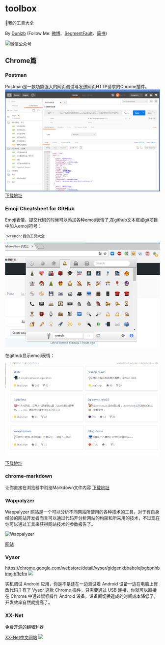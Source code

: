 # toolbox
:wrench:我的工具大全

By [Dunizb](http://duni.sinaapp.com) (Follow Me: [微博](http://www.weibo.com/duni)、[SegmentFault](https://segmentfault.com/u/dunizb)、[简书](http://www.jianshu.com/u/737d8047278d))

![微信公众号](http://dunizb.b0.upaiyun.com/w/wxgzh.jpg)

## Chrome篇

### Postman

Postman是一款功能强大的网页调试与发送网页HTTP请求的Chrome插件。
![Postman](./img/postman.png)
[下载地址](https://chrome.google.com/webstore/detail/postman/fhbjgbiflinjbdggehcddcbncdddomop?utm_source=chrome-ntp-icon)

### Emoji Cheatsheet for GitHub

Emoji表情，提交代码的时候可以添加各种emoji表情了,在github文本框或git项目中加入emoji符号：

```
:wrench:我的工具大全
```

![Postman](./img/emoji.png)

在github显示emoji表情：

![github-emoji](./img/github-emoji.png)

[下载地址](https://chrome.google.com/webstore/detail/emoji-cheatsheet-for-gith/nojknakoailnpbjlmfkpbbhoodlolfbh)

### chrome-markdown
让你直接在浏览器中浏览Markdown文件内容
[下载地址](http://pan.baidu.com/s/1kVSGLgj)

### Wappalyzer
Wappalyzer 网站是一个可以分析不同网站所使用的各种技术的工具，对于有自身经验的网站开发者而言可以通过代码开分析网站的构架和所采用的技术，不过现在你可以通过工具来获得网站技术的参数报告了。

![Wappalyzer](http://static.oschina.net/uploads/space/2016/0106/112924_IRbh_811958.png)

[网站](https://wappalyzer.com/?pk_campaign=chrome&pk_kwd=context)

### Vysor
https://chrome.google.com/webstore/detail/vysor/gidgenkbbabolejbgbpnhbimgjbffefm
![](http://n1.itc.cn/img8/wb/recom/2016/06/30/146724365031030154.JPEG)

实机调试 Android 应用，你是不是还在一边测试着 Android 设备一边在电脑上修改代码？有了 Vysor 这款 Chrome 插件，只需要通过 USB 连接，你就可以直接在 Chrome 中通过鼠标操作 Android 设备，设备间切换造成的时间成本降低了，开发效率自然就提高了。

### XX-Net
免费开源的翻墙利器

[XX-Net中文网站](https://github.com/XX-net/XX-Net/wiki/%E4%B8%AD%E6%96%87%E6%96%87%E6%A1%A3)
![](https://www.bbspro.net/wp-content/uploads/2015/02/xxnet.png)
